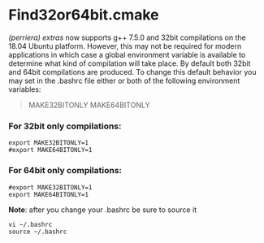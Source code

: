 # Find32or64bit.cmake
*(perriera) extras* now supports g++ 7.5.0 and 32bit compilations on the 18.04 Ubuntu platform. However, this may not be required for modern applications in which case a global environment variable is available to determine what kind of compilation will take place. By default both 32bit and 64bit compilations are produced. To change this default behavior you may set in the .bashrc file either or both of the following environment variables:

> MAKE32BITONLY 
> MAKE64BITONLY 
 
### For 32bit only compilations:

	export MAKE32BITONLY=1
	#export MAKE64BITONLY=1

### For 64bit only compilations:

	#export MAKE32BITONLY=1
	export MAKE64BITONLY=1

**Note**: after you change your .bashrc be sure to source it 

	vi ~/.bashrc
	source ~/.bashrc


